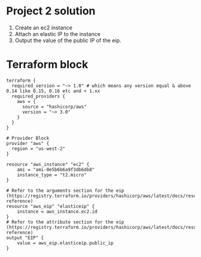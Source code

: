 # Project 2 solution
1) Create an ec2 instance
2) Attach an elastic IP to the instance
3) Output the value of the public IP of the eip.

# **Terraform block**
```t
terraform {
  required_version = "~> 1.0" # which means any version equal & above 0.14 like 0.15, 0.16 etc and < 1.xx
  required_providers {
    aws = {
      source = "hashicorp/aws"
      version = "~> 3.0"
    }
  }
}

# Provider Block
provider "aws" {
  region = "us-west-2"
}

resource "aws_instance" "ec2" {
    ami = "ami-0e5b6b6a9f3db6db8"
    instance_type = "t2.micro"
}

# Refer to the arguments section for the eip (https://registry.terraform.io/providers/hashicorp/aws/latest/docs/resources/eip#argument-reference)
resource "aws_eip" "elasticeip" {
    instance = aws_instance.ec2.id
}
# Refer to the attribute section for the eip (https://registry.terraform.io/providers/hashicorp/aws/latest/docs/resources/eip#attributes-reference)
output "EIP" {
    value = aws_eip.elasticeip.public_ip
}
